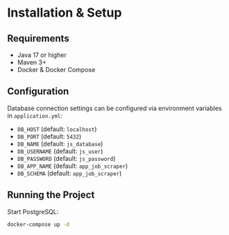 # Installation & Setup

## Requirements
- Java 17 or higher
- Maven 3+
- Docker & Docker Compose

## Configuration
Database connection settings can be configured via environment variables in `application.yml`:
- `DB_HOST` (default: `localhost`)
- `DB_PORT` (default: `5432`)
- `DB_NAME` (default: `js_database`)
- `DB_USERNAME` (default: `js_user`)
- `DB_PASSWORD` (default: `js_password`)
- `DB_APP_NAME` (default: `app_job_scraper`)
- `DB_SCHEMA` (default: `app_job_scraper`)

## Running the Project
Start PostgreSQL:
   ```bash
   docker-compose up -d
